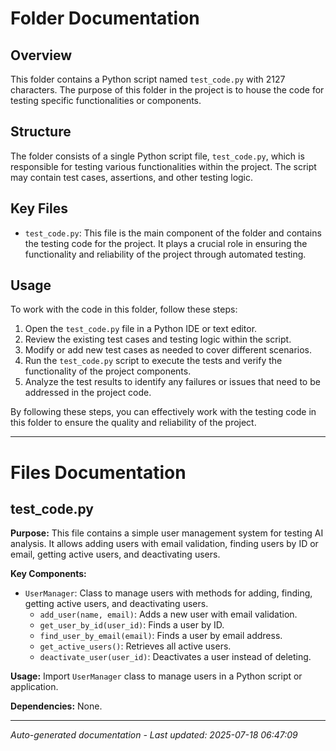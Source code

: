 # Folder Documentation

## Overview
This folder contains a Python script named `test_code.py` with 2127 characters. The purpose of this folder in the project is to house the code for testing specific functionalities or components.

## Structure
The folder consists of a single Python script file, `test_code.py`, which is responsible for testing various functionalities within the project. The script may contain test cases, assertions, and other testing logic.

## Key Files
- `test_code.py`: This file is the main component of the folder and contains the testing code for the project. It plays a crucial role in ensuring the functionality and reliability of the project through automated testing.

## Usage
To work with the code in this folder, follow these steps:
1. Open the `test_code.py` file in a Python IDE or text editor.
2. Review the existing test cases and testing logic within the script.
3. Modify or add new test cases as needed to cover different scenarios.
4. Run the `test_code.py` script to execute the tests and verify the functionality of the project components.
5. Analyze the test results to identify any failures or issues that need to be addressed in the project code.

By following these steps, you can effectively work with the testing code in this folder to ensure the quality and reliability of the project.

---

# Files Documentation

## test_code.py

**Purpose:** This file contains a simple user management system for testing AI analysis. It allows adding users with email validation, finding users by ID or email, getting active users, and deactivating users.

**Key Components:**
- `UserManager`: Class to manage users with methods for adding, finding, getting active users, and deactivating users.
  - `add_user(name, email)`: Adds a new user with email validation.
  - `get_user_by_id(user_id)`: Finds a user by ID.
  - `find_user_by_email(email)`: Finds a user by email address.
  - `get_active_users()`: Retrieves all active users.
  - `deactivate_user(user_id)`: Deactivates a user instead of deleting.

**Usage:** Import `UserManager` class to manage users in a Python script or application.

**Dependencies:** None.

---
*Auto-generated documentation - Last updated: 2025-07-18 06:47:09*
